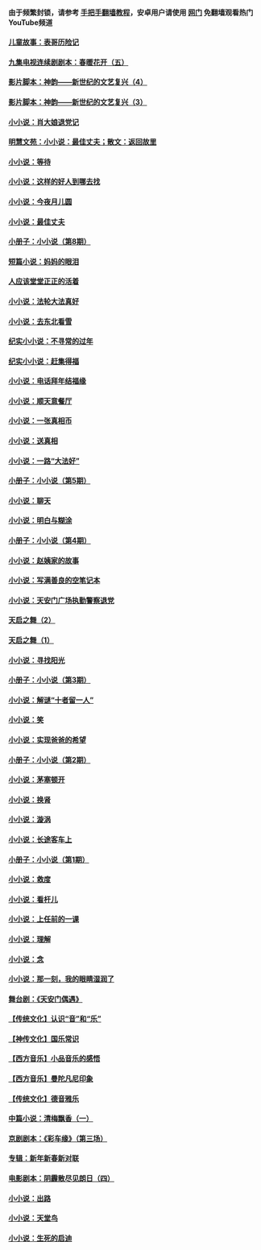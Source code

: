 #### 由于频繁封锁，请参考 [手把手翻墙教程](https://github.com/gfw-breaker/guides/wiki/)，安卓用户请使用 [网门](https://github.com/gfw-breaker/nogfw/blob/master/dl.md?t=06301201) 免翻墙观看热门YouTube频道 

#### [儿童故事：表哥历险记](../pages/328/383535.md?t=06301201) 

#### [九集电视连续剧剧本：春暖花开（五）](../pages/328/275919.md?t=06301201) 

#### [影片脚本：神韵——新世纪的文艺复兴（4）](../pages/328/266089.md?t=06301201) 

#### [影片脚本：神韵——新世纪的文艺复兴（3）](../pages/328/266087.md?t=06301201) 

#### [小小说：肖大娘退党记](../pages/328/239807.md?t=06301201) 

#### [明慧文苑：小小说：最佳丈夫；散文：返回故里](../pages/328/3439.md?t=06301201) 

#### [小小说：等待](../pages/328/223927.md?t=06301201) 

#### [小小说：这样的好人到哪去找](../pages/328/209396.md?t=06301201) 

#### [小小说：今夜月儿圆](../pages/328/193588.md?t=06301201) 

#### [小小说：最佳丈夫](../pages/328/190938.md?t=06301201) 

#### [小册子：小小说（第8期）](../pages/328/188202.md?t=06301201) 

#### [短篇小说：妈妈的眼泪](../pages/328/187712.md?t=06301201) 

#### [人应该堂堂正正的活着](../pages/328/182430.md?t=06301201) 

#### [小小说：法轮大法真好](../pages/328/174669.md?t=06301201) 

#### [小小说：去东北看雪](../pages/328/173882.md?t=06301201) 

#### [纪实小小说：不寻常的过年](../pages/328/173187.md?t=06301201) 

#### [纪实小小说：赶集得福](../pages/328/172652.md?t=06301201) 

#### [小小说：电话拜年结福缘](../pages/328/172533.md?t=06301201) 

#### [小小说：顺天意餐厅](../pages/328/170182.md?t=06301201) 

#### [小小说：一张真相币](../pages/328/169410.md?t=06301201) 

#### [小小说：送真相](../pages/328/166713.md?t=06301201) 

#### [小小说：一路“大法好”](../pages/328/162016.md?t=06301201) 

#### [小册子：小小说（第5期）](../pages/328/161131.md?t=06301201) 

#### [小小说：聊天](../pages/328/159640.md?t=06301201) 

#### [小小说：明白与糊涂](../pages/328/158101.md?t=06301201) 

#### [小册子：小小说（第4期）](../pages/328/158006.md?t=06301201) 

#### [小小说：赵姨家的故事](../pages/328/157843.md?t=06301201) 

#### [小小说：写满善良的空笔记本](../pages/328/157382.md?t=06301201) 

#### [小小说：天安门广场执勤警察退党](../pages/328/156982.md?t=06301201) 

#### [天启之舞（2）](../pages/328/153440.md?t=06301201) 

#### [天启之舞（1）](../pages/328/153439.md?t=06301201) 

#### [小小说：寻找阳光](../pages/328/153065.md?t=06301201) 

#### [小册子：小小说（第3期）](../pages/328/151715.md?t=06301201) 

#### [小小说：解谜“十者留一人”](../pages/328/148967.md?t=06301201) 

#### [小小说：笑](../pages/328/148905.md?t=06301201) 

#### [小小说：实现爸爸的希望](../pages/328/148096.md?t=06301201) 

#### [小册子：小小说（第2期）](../pages/328/147214.md?t=06301201) 

#### [小小说：茅塞顿开](../pages/328/147030.md?t=06301201) 

#### [小小说：换肾](../pages/328/146770.md?t=06301201) 

#### [小小说：漩涡](../pages/328/146683.md?t=06301201) 

#### [小小说：长途客车上](../pages/328/145076.md?t=06301201) 

#### [小册子：小小说（第1期）](../pages/328/143963.md?t=06301201) 

#### [小小说：救度](../pages/328/143927.md?t=06301201) 

#### [小小说：看杆儿](../pages/328/142137.md?t=06301201) 

#### [小小说：上任前的一课](../pages/328/140808.md?t=06301201) 

#### [小小说：理解](../pages/328/140476.md?t=06301201) 

#### [小小说：念](../pages/328/139513.md?t=06301201) 

#### [小小说：那一刻，我的眼睛湿润了](../pages/328/138476.md?t=06301201) 

#### [舞台剧：《天安门偶遇》](../pages/328/117155.md?t=06301201) 

#### [【传统文化】认识“音”和“乐”](../pages/328/108667.md?t=06301201) 

#### [【神传文化】国乐常识](../pages/328/104225.md?t=06301201) 

#### [【西方音乐】小品音乐的感悟](../pages/328/102924.md?t=06301201) 

#### [【西方音乐】曼陀凡尼印象](../pages/328/102922.md?t=06301201) 

#### [【传统文化】德音雅乐](../pages/328/102923.md?t=06301201) 

#### [中篇小说：清梅飘香（一）](../pages/328/101058.md?t=06301201) 

#### [京剧剧本：《彩车缘》（第三场）](../pages/328/96434.md?t=06301201) 

#### [专辑：新年新春新对联](../pages/328/94991.md?t=06301201) 

#### [电影剧本：阴霾散尽见朗日（四）](../pages/328/87081.md?t=06301201) 

#### [小小说：出路](../pages/328/84848.md?t=06301201) 

#### [小小说：天堂鸟](../pages/328/83084.md?t=06301201) 

#### [小小说：生死的启迪](../pages/328/70977.md?t=06301201) 

